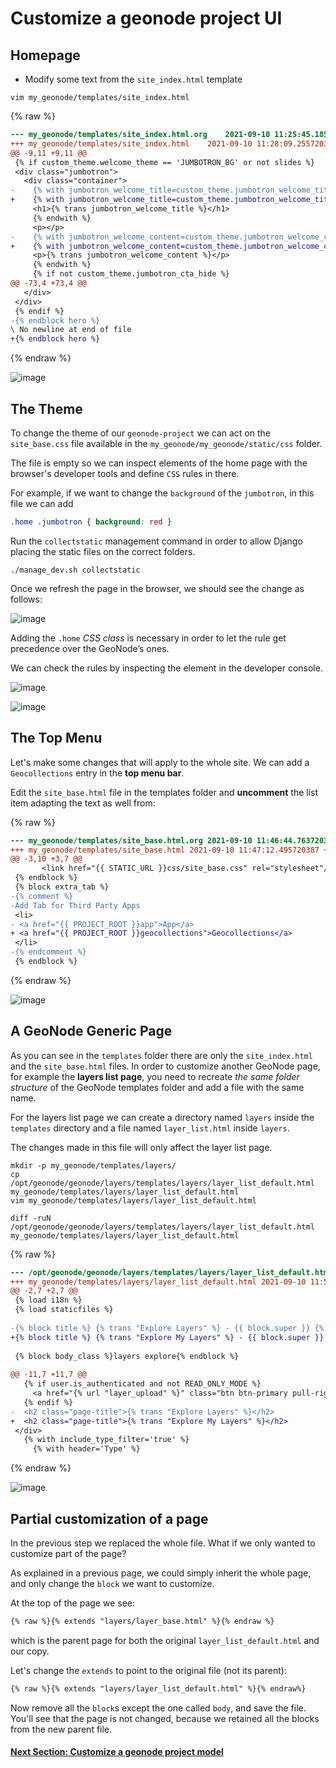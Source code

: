 # Customize a geonode project UI

## Homepage
- Modify some text from the `site_index.html` template


```shell
vim my_geonode/templates/site_index.html
```
{% raw %}
```diff
--- my_geonode/templates/site_index.html.org	2021-09-10 11:25:45.185777196 +0100
+++ my_geonode/templates/site_index.html	2021-09-10 11:28:09.255720387 +0100
@@ -9,11 +9,11 @@
 {% if custom_theme.welcome_theme == 'JUMBOTRON_BG' or not slides %}
 <div class="jumbotron">
   <div class="container">
-    {% with jumbotron_welcome_title=custom_theme.jumbotron_welcome_title|default:"Welcome"|template_trans %}
+    {% with jumbotron_welcome_title=custom_theme.jumbotron_welcome_title|default:"My GeoNode is Awesome!!"|template_trans %}
     <h1>{% trans jumbotron_welcome_title %}</h1>
     {% endwith %}
     <p></p>
-    {% with jumbotron_welcome_content=custom_theme.jumbotron_welcome_content|default:"GeoNode is an open source platform for sharing geospatial data and maps."|template_trans %}
+    {% with jumbotron_welcome_content=custom_theme.jumbotron_welcome_content|default:"My GeoNode is an open source platform for sharing geospatial data and maps."|template_trans %}
     <p>{% trans jumbotron_welcome_content %}</p>
     {% endwith %}
     {% if not custom_theme.jumbotron_cta_hide %}
@@ -73,4 +73,4 @@
   </div>
 </div>
 {% endif %}
-{% endblock hero %}
\ No newline at end of file
+{% endblock hero %}
```
{% endraw %}

![image](https://user-images.githubusercontent.com/1278021/132840646-15e34fda-deef-4112-832b-8ef1b6775db7.png)

## The Theme

To change the theme of our `geonode-project` we can act on the `site_base.css` file available in the `my_geonode/my_geonode/static/css` folder.

The file is empty so we can inspect elements of the home page with the browser's developer tools and define `CSS` rules in there.

For example, if we want to change the `background` of the `jumbotron`, in this file we can add

```css
.home .jumbotron { background: red }
```

Run the `collectstatic` management command in order to allow Django placing the static files on the correct folders.

```shell
./manage_dev.sh collectstatic
```

Once we refresh the page in the browser, we should see the change as follows:

![image](https://user-images.githubusercontent.com/1278021/132841487-3a42c1f9-9301-4af7-9e3a-c681d25c1e91.png)

Adding the `.home` _CSS class_ is necessary in order to let the rule get precedence over the GeoNode’s ones. 

We can check the rules by inspecting the element in the developer console.

![image](https://user-images.githubusercontent.com/1278021/132841918-184753bb-475e-48fa-b3e2-f59effb543fa.png)

![image](https://user-images.githubusercontent.com/1278021/132842016-d004d93b-a5f0-4fa3-a664-cc24e64edc59.png)


## The Top Menu

Let's make some changes that will apply to the whole site. We can add a `Geocollections` entry in the **top menu bar**.

Edit the `site_base.html` file in the templates folder and **uncomment** the list item adapting the text as well from:

{% raw %}
```diff
--- my_geonode/templates/site_base.html.org	2021-09-10 11:46:44.763720387 +0100
+++ my_geonode/templates/site_base.html	2021-09-10 11:47:12.495720387 +0100
@@ -3,10 +3,7 @@
       <link href="{{ STATIC_URL }}css/site_base.css" rel="stylesheet"/>
 {% endblock %}
 {% block extra_tab %}
-{% comment %}
-Add Tab for Third Party Apps
 <li>
- <a href="{{ PROJECT_ROOT }}app">App</a>
+ <a href="{{ PROJECT_ROOT }}geocollections">Geocollections</a>
 </li>
-{% endcomment %}
 {% endblock %}
```
{% endraw %}

![image](https://user-images.githubusercontent.com/1278021/132842423-465d8e19-69d6-4ab4-9bb5-b0d69f946cdd.png)

## A GeoNode Generic Page

As you can see in the `templates` folder there are only the `site_index.html` and the `site_base.html` files. In order to customize another GeoNode page, for example the **layers list page**, you need to recreate _the same folder structure_ of the GeoNode templates folder and add a file with the same name.

For the layers list page we can create a directory named `layers` inside the `templates` directory and a file named `layer_list.html` inside `layers`.

The changes made in this file will only affect the layer list page.

```shell
mkdir -p my_geonode/templates/layers/
cp /opt/geonode/geonode/layers/templates/layers/layer_list_default.html my_geonode/templates/layers/layer_list_default.html
vim my_geonode/templates/layers/layer_list_default.html

diff -ruN /opt/geonode/geonode/layers/templates/layers/layer_list_default.html my_geonode/templates/layers/layer_list_default.html
```
{% raw %}
```diff
--- /opt/geonode/geonode/layers/templates/layers/layer_list_default.html	2021-09-01 14:22:59.778823091 +0100
+++ my_geonode/templates/layers/layer_list_default.html	2021-09-10 11:55:32.195720387 +0100
@@ -2,7 +2,7 @@
 {% load i18n %}
 {% load staticfiles %}
 
-{% block title %} {% trans "Explore Layers" %} - {{ block.super }} {% endblock %}
+{% block title %} {% trans "Explore My Layers" %} - {{ block.super }} {% endblock %}
 
 {% block body_class %}layers explore{% endblock %}
 
@@ -11,7 +11,7 @@
   {% if user.is_authenticated and not READ_ONLY_MODE %}
     <a href="{% url "layer_upload" %}" class="btn btn-primary pull-right">{% trans "Upload Layers" %}</a>
   {% endif %}
-  <h2 class="page-title">{% trans "Explore Layers" %}</h2>
+  <h2 class="page-title">{% trans "Explore My Layers" %}</h2>
 </div>
   {% with include_type_filter='true' %}
     {% with header='Type' %}
```
{% endraw %}

![image](https://user-images.githubusercontent.com/1278021/132843431-0d00d0e9-770f-4850-8c82-653f3f697c49.png)

## Partial customization of a page

In the previous step we replaced the whole file. 
What if we only wanted to customize part of the page?

As explained in a previous page, we could simply inherit the whole page, and only change the `block` we want to customize. 

At the top of the page we see:
```html
{% raw %}{% extends "layers/layer_base.html" %}{% endraw %}
```
which is the parent page for both the original `layer_list_default.html` and our copy.


Let's change the `extends` to point to the original file (not its parent):
```html
{% raw %}{% extends "layers/layer_list_default.html" %}{% endraw%}
``` 

Now remove all the `block`s except the one called `body`, and save the file.
You'll see that the page is not changed, because we retained all the blocks from the new parent file. 

#### [Next Section: Customize a geonode project model](055_project_customize_model.md)
